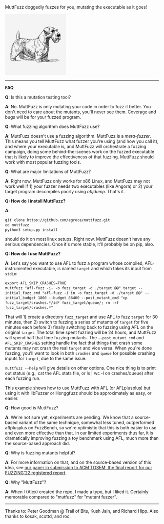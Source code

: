 MuttFuzz doggedly fuzzes for you, mutating the executable as it goes!

<img src="mutt.jpeg" alt="drawing" width="200"/>

---------------------------------

**FAQ**

**Q**:  Is this a mutation testing tool?

**A**:  No.  MuttFuzz is only mutating your code in order to fuzz it better.  You don't need to care about the mutants, you'll never see them.  Coverage and bugs will be for your fuzzed program.

**Q**: What fuzzing algorithm does MuttFuzz use?

**A**: MuttFuzz doesn't use a fuzzing algorithm.  MuttFuzz is a *meta-fuzzer*.  This means you tell MuttFuzz what fuzzer you're using (and how you call it), and where your executable is, and MuttFuzz will orchestrate a fuzzing campaign, doing some behind-the-scenes work on the fuzzed executable that is likely to improve the effectiveness of that fuzzing.  MuttFuzz should work with most popular fuzzing tools.

**Q**: What are major limitations of MuttFuzz?

**A**: Right now, MuttFuzz only works for x86 Linux, and MuttFuzz may not work well if 1) your fuzzer needs two executables (like Angora) or 2) your target program decompiles poorly using _objdump_.  That's it.

**Q: How do I install MuttFuzz?**

**A**:

~~~
git clone https://github.com/agroce/muttfuzz.git
cd muttfuzz
python3 setup.py install
~~~

should do it on most linux setups.  Right now, MuttFuzz doesn't have any serious dependencies.  Once it's more stable, it'll probably be on pip, also.

**Q: How do I use MuttFuzz?** 

**A**: Let's say you want to use AFL to fuzz a program whose compiled, AFL-instrumented executable, is named `target` and which takes its input from `stdin`:

~~~
export AFL_SKIP_CRASHES=TRUE
muttfuzz "afl-fuzz -i- -o fuzz_target -d ./target @@" target --initial_fuzz_cmd "afl-fuzz -i in -o fuzz_target -d ./target @@" --initial_budget 1800 --budget 86400 --post_mutant_cmd "cp fuzz_target/crashes.*/id* fuzz_target/queue/; rm -rf fuzz_target/crashes.*"
~~~

That will 1) create a directory `fuzz_target` and use AFL to fuzz `target` for 30 minutes, then 2) switch to fuzzing a series of mutants of `target` for five minutes each before 3) finally switching back to fuzzing using AFL on the original `target`.  The total time spent fuzzing will be 24 hours, and MuttFuzz will spend half that time fuzzing mutants.  The `--post_mutant_cmd` and `AFL_SKIP_CRASHES` setting handle the fact that things that crash some mutants may not crash the real `target` and vice versa.  When you're done fuzzing, you'll want to look in both `crashes` and `queue` for possible crashing inputs for `target`, due to the same issue.

```muttfuzz --help``` will give details on other options.  One nice thing is to print out status (e.g., cat the AFL stats file, or ls | wc -l on crashes/queue) after each fuzzing run.

This example shows how to use MuttFuzz with AFL (or AFLplusplus) but using it with libFuzzer or Honggfuzz should be approximately as easy, or easier.

**Q**: How good is MuttFuzz?

**A**: We're not sure yet, experiments are pending.  We know that a source-based variant of the same technique, somewhat less tuned, outperformed aflplusplus on FuzzBench, so we're optimistic that this is both easier to use and even more effective than that.  In our limited experiments thus far, it is dramatically improving fuzzing a toy benchmark using AFL, much more than the source-based approach did.

**Q**: Why is fuzzing mutants helpful?

**A**: For more information on that, and on the source-based version of this idea, see [our paper in submission to ACM TOSEM, the final report for our FUZZING'22 registered report](https://github.com/agroce/fuzzing22report/blob/master/tosem/currentdraft.pdf).

**Q**: Why "MuttFuzz"?

**A**: When I (Alex) created the repo, I made a typo, but I liked it.  Certainly memorable compared to "mutfuzz" for "mutant fuzzer".

-------------------------------

Thanks to: Peter Goodman @ Trail of Bits, Kush Jain, and Richard Hipp.
Also thanks to kosak, scottd, and roc.
